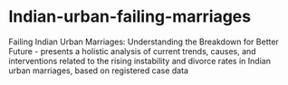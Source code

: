 # Indian-urban-failing-marriages
Failing Indian Urban Marriages: Understanding the Breakdown for Better Future -  presents a holistic analysis of current trends, causes, and interventions related to the rising instability and divorce rates in Indian urban marriages, based on registered case data
